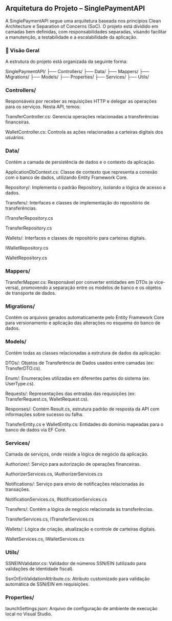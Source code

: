 ## Arquitetura do Projeto – SinglePaymentAPI
A SinglePaymentAPI segue uma arquitetura baseada nos princípios Clean Architecture e Separation of Concerns (SoC). O projeto está dividido em camadas bem definidas, com responsabilidades separadas, visando facilitar a manutenção, a testabilidade e a escalabilidade da aplicação.

### 🧭 Visão Geral
A estrutura do projeto está organizada da seguinte forma:

SinglePaymentAPI/
├── Controllers/
├── Data/
├── Mappers/
├── Migrations/
├── Models/
├── Properties/
├── Services/
├── Utils/

### Controllers/
Responsáveis por receber as requisições HTTP e delegar as operações para os serviços. Nesta API, temos:

TransferController.cs: Gerencia operações relacionadas a transferências financeiras.

WalletController.cs: Controla as ações relacionadas a carteiras digitais dos usuários.

### Data/
Contém a camada de persistência de dados e o contexto da aplicação.

ApplicationDbContext.cs: Classe de contexto que representa a conexão com o banco de dados, utilizando Entity Framework Core.

Repository/: Implementa o padrão Repository, isolando a lógica de acesso a dados.

Transfers/: Interfaces e classes de implementação do repositório de transferências.

ITransferRepository.cs

TransferRepository.cs

Wallets/: Interfaces e classes de repositório para carteiras digitais.

IWalletRepository.cs

WalletRepository.cs

### Mappers/
TransferMapper.cs: Responsável por converter entidades em DTOs (e vice-versa), promovendo a separação entre os modelos de banco e os objetos de transporte de dados.

### Migrations/
Contém os arquivos gerados automaticamente pelo Entity Framework Core para versionamento e aplicação das alterações no esquema do banco de dados.

### Models/
Contém todas as classes relacionadas a estrutura de dados da aplicação:

DTOs/: Objetos de Transferência de Dados usados entre camadas (ex: TransferDTO.cs).

Enum/: Enumerações utilizadas em diferentes partes do sistema (ex: UserType.cs).

Requests/: Representações das entradas das requisições (ex: TransferRequest.cs, WalletRequest.cs).

Responses/: Contém Result.cs, estrutura padrão de resposta da API com informações sobre sucesso ou falha.

TransferEntity.cs e WalletEntity.cs: Entidades do domínio mapeadas para o banco de dados via EF Core.

### Services/
Camada de serviços, onde reside a lógica de negócio da aplicação.

Authorizer/: Serviço para autorização de operações financeiras.

AuthorizerServices.cs, IAuthorizerServices.cs

Notifications/: Serviço para envio de notificações relacionadas às transações.

NotificationServices.cs, INotificationServices.cs

Transfers/: Contém a lógica de negócio relacionada às transferências.

TransferServices.cs, ITransferServices.cs

Wallets/: Lógica de criação, atualização e controle de carteiras digitais.

WalletServices.cs, IWalletServices.cs

### Utils/
SSNEINValidator.cs: Validador de números SSN/EIN (utilizado para validações de identidade fiscal).

SsnOrEinValidationAttribute.cs: Atributo customizado para validação automática de SSN/EIN em requisições.

### Properties/
launchSettings.json: Arquivo de configuração de ambiente de execução local no Visual Studio.


